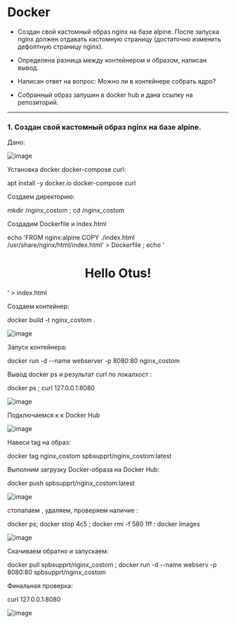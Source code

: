 # Docker

- Создан свой кастомный образ nginx на базе alpine. После запуска nginx должен отдавать кастомную страницу (достаточно изменить дефолтную страницу nginx).

- Определена разница между контейнером и образом, написан вывод.

- Написан ответ на вопрос: Можно ли в контейнере собрать ядро?

- Собранный образ запушин в docker hub и дана ссылку на репозиторий.


---

### 1. Создан свой кастомный образ nginx на базе alpine.

Дано:

![image](https://github.com/user-attachments/assets/7d92bd88-aba7-439d-94d3-e7eba92d4a6b)


Установка docker docker-compose curl:

apt install -y docker.io docker-compose curl

Создаем директорию:

mkdir /nginx_costom ; cd /nginx_costom 

Создадим Dockerfile и index.html

echo 'FROM nginx:alpine
COPY ./index.html /usr/share/nginx/html/index.html' > Dockerfile ;
echo '<h1><center>Hello Otus!</center></h1>' > index.html

Создаем контейнер:

docker build -t nginx_costom .

![image](https://github.com/user-attachments/assets/26b9a071-c2b6-4271-81f2-70c36e957a5f)

Запуск контейнера:

docker run -d --name webserver -p 8080:80 nginx_costom

Вывод docker ps и результат curl по локалхост :

docker ps ; curl 127.0.0.1:8080

![image](https://github.com/user-attachments/assets/bbd5b852-c07d-46cd-89d1-826177c14ed1)

Подключаемся к к Docker Hub

![image](https://github.com/user-attachments/assets/29e7555c-4fdc-405c-93c9-8a225e0246bc)

Навеси tag на образ:

docker tag nginx_costom spbsupprt/nginx_costom:latest

Выполним загрузку Docker-образа на Docker Hub:

docker push spbsupprt/nginx_costom:latest

![image](https://github.com/user-attachments/assets/2efe1154-059a-4dea-8a2e-80895ad87187)


стопапаем , удаляем, проверяем наличие :

docker ps; docker stop 4c5 ; docker rmi -f 580 1ff : docker images


![image](https://github.com/user-attachments/assets/270e0475-0552-4389-a7d8-9b5616bd83c8)


Скачиваем обратно и запускаем:

docker pull spbsupprt/nginx_costom ; docker run -d --name webserv -p 8080:80 spbsupprt/nginx_costom

Финальная проверка:

curl 127.0.0.1:8080


![image](https://github.com/user-attachments/assets/781b3bab-9ddb-4ced-a785-45c93030bfcd)




